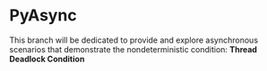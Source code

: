 # PyAsync
This branch will be dedicated to provide and explore asynchronous scenarios that demonstrate the nondeterministic condition: **Thread Deadlock Condition**
